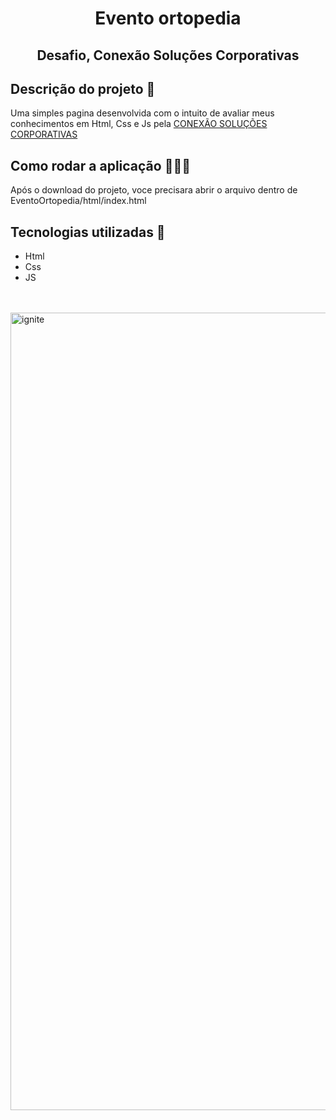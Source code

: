 <h1 align='center'>Evento ortopedia</h1>
<h2 align='center'>Desafio, Conexão Soluções Corporativas</h2>

## Descrição do projeto 🚀

Uma simples pagina desenvolvida com o intuito de avaliar meus conhecimentos em Html, Css e Js pela [CONEXÃO SOLUÇÕES CORPORATIVAS](https://conexaopro.com.br/site/)

## Como rodar a aplicação 🧑🏻‍💻

Após o download do projeto, voce precisara abrir o arquivo dentro de EventoOrtopedia/html/index.html


## Tecnologias utilizadas 🚀

<ul>
    <li>Html</li>
    <li>Css</li>
    <li>JS</li>
</ul>
<br><br>
<img width="1276" alt="ignite" src="https://user-images.githubusercontent.com/33062949/120941870-942cff80-c6fb-11eb-9f8d-e1d1f97b6125.gif">
